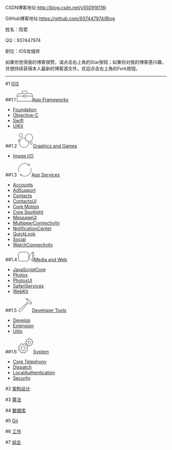 CSDN博客地址:http://blog.csdn.net/y550918116j

GitHub博客地址:https://github.com/937447974/Blog

姓名：阳君

QQ：937447974

职位：IOS攻城师

如果你觉得我的博客很赞，请点击右上角的Star按钮；如果你对我的博客感兴趣，并想持续获得本人最新的博客源文件，欢迎点击右上角的Fork按钮。

---

#1 [IOS](https://github.com/937447974/Blog/blob/master/IOS)

##1.1 ![](https://raw.githubusercontent.com/937447974/Blog/master/Resources/2016101001.png)[App Frameworks](https://github.com/937447974/Blog/blob/master/IOS/App%20Frameworks)

- [Foundation](https://github.com/937447974/Blog/blob/master/IOS/App%20Frameworks/Foundation)
- [Objective-C](https://github.com/937447974/Blog/blob/master/IOS/App%20Frameworks/Objective-C)
- [Swift](https://github.com/937447974/Blog/blob/master/IOS/App%20Frameworks/Swift)
- [UIKit](https://github.com/937447974/Blog/blob/master/IOS/App%20Frameworks/UIKit)

##1.2 ![](https://raw.githubusercontent.com/937447974/Blog/master/Resources/2016101003.png)[Graphics and Games](https://github.com/937447974/Blog/blob/master/IOS/Graphics%20and%20Games)

- [Image I/O](https://github.com/937447974/Blog/blob/master/IOS/Graphics%20and%20Games/Image%20I:O)

##1.3 ![](https://raw.githubusercontent.com/937447974/Blog/master/Resources/2016101002.png)[App Services](https://github.com/937447974/Blog/blob/master/IOS/App%20Services)

- [Accounts](https://github.com/937447974/Blog/blob/master/IOS/App%20Services/Accounts)
- [AdSupport](https://github.com/937447974/Blog/blob/master/IOS/App%20Services/AdSupport)
- [Contacts](https://github.com/937447974/Blog/blob/master/IOS/App%20Services/Contacts)
- [ContactsUI](https://github.com/937447974/Blog/blob/master/IOS/App%20Services/ContactsUI)
- [Core Motion](https://github.com/937447974/Blog/blob/master/IOS/App%20Services/Core%20Motion)
- [Core Spotlight](https://github.com/937447974/Blog/blob/master/IOS/App%20Services/Core%20Spotlight)
- [MessageUI](https://github.com/937447974/Blog/blob/master/IOS/App%20Services/MessageUI)
- [MultipeerConnectivity](https://github.com/937447974/Blog/blob/master/IOS/App%20Services/MultipeerConnectivity)
- [NotificationCenter](https://github.com/937447974/Blog/blob/master/IOS/App%20Services/NotificationCenter)
- [QuickLook](https://github.com/937447974/Blog/blob/master/IOS/App%20Services/QuickLook)
- [Social](https://github.com/937447974/Blog/blob/master/IOS/App%20Services/Social)
- [WatchConnectivity](https://github.com/937447974/Blog/blob/master/IOS/App%20Services/WatchConnectivity)

##1.4 ![](https://raw.githubusercontent.com/937447974/Blog/master/Resources/2016101004.png)[Media and Web](https://github.com/937447974/Blog/blob/master/IOS/Media%20and%20Web)

- [JavaScriptCore](https://github.com/937447974/Blog/blob/master/IOS/Media%20and%20Web/JavaScriptCore)
- [Photos](https://github.com/937447974/Blog/blob/master/IOS/Media%20and%20Web/Photos)
- [PhotosUI](https://github.com/937447974/Blog/blob/master/IOS/Media%20and%20Web/PhotosUI)
- [SafariServices](https://github.com/937447974/Blog/blob/master/IOS/Media%20and%20Web/SafariServices)
- [WebKit](https://github.com/937447974/Blog/blob/master/IOS/Media%20and%20Web/WebKit)

##1.5 ![](https://raw.githubusercontent.com/937447974/Blog/master/Resources/2016101006.png)[Developer Tools](https://github.com/937447974/Blog/blob/master/IOS/Developer%20Tools)

- [Develop](https://github.com/937447974/Blog/blob/master/IOS/Developer%20Tools/Develop)
- [Extension](https://github.com/937447974/Blog/blob/master/IOS/Developer%20Tools/Extension)
- [Utils](https://github.com/937447974/Blog/blob/master/IOS/Developer%20Tools/Utils)

##1.6 ![](https://raw.githubusercontent.com/937447974/Blog/master/Resources/2016101005.png)[System](https://github.com/937447974/Blog/blob/master/IOS/System)

- [Core Telephony](https://github.com/937447974/Blog/blob/master/IOS/System/Core%20Telephony)
- [Dispatch](https://github.com/937447974/Blog/blob/master/IOS/System/Dispatch)
- [LocalAuthentication](https://github.com/937447974/Blog/blob/master/IOS/System/LocalAuthentication)
- [Security](https://github.com/937447974/Blog/blob/master/IOS/System/Security)

#2 [架构设计](https://github.com/937447974/Blog/blob/master/架构设计)

#3 [算法](https://github.com/937447974/Blog/blob/master/算法)

#4 [数据库](https://github.com/937447974/Blog/blob/master/数据库)

#5 [Git](https://github.com/937447974/Blog/blob/master/Git)

#6 [工作](https://github.com/937447974/Blog/blob/master/工作)

#7 [综合](https://github.com/937447974/Blog/blob/master/综合)
